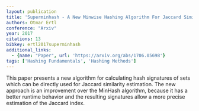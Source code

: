 ```yaml
---
layout: publication
title: 'Superminhash - A New Minwise Hashing Algorithm For Jaccard Similarity Estimation'
authors: Otmar Ertl
conference: "Arxiv"
year: 2017
citations: 13
bibkey: ertl2017superminhash
additional_links:
  - {name: "Paper", url: 'https://arxiv.org/abs/1706.05698'}
tags: ['Hashing Fundamentals', 'Hashing Methods']
---
```

This paper presents a new algorithm for calculating hash signatures of sets
which can be directly used for Jaccard similarity estimation. The new approach
is an improvement over the MinHash algorithm, because it has a better runtime
behavior and the resulting signatures allow a more precise estimation of the
Jaccard index.
